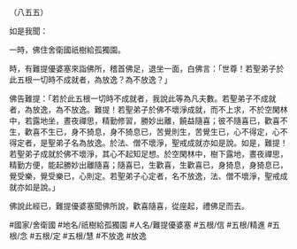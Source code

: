 （八五五）

如是我聞：

一時，佛住舍衛國祇樹給孤獨園。

時，有難提優婆塞來詣佛所，稽首佛足，退坐一面，白佛言：「世尊！若聖弟子於此五根一切時不成就者，為放逸？為不放逸？」

佛告難提：「若於此五根一切時不成就者，我說此等為凡夫數。若聖弟子不成就者，為放逸，為不放逸。難提！若聖弟子於佛不壞淨成就，而不上求，不於空閑林中，若露地坐，晝夜禪思，精勤修習，勝妙出離，饒益隨喜；彼不隨喜已，歡喜不生，歡喜不生已，身不猗息，身不猗息已，苦覺則生，苦覺生已，心不得定，心不得定者，是聖弟子名為放逸。於法、僧不壞淨，聖戒成就亦如是說。如是，難提！若聖弟子成就於佛不壞淨，其心不起知足想。於空閑林中，樹下露地，晝夜禪思，精勤方便，能起勝妙出離隨喜；隨喜已，生歡喜，生歡喜已，身猗息，身猗息已，覺受樂，覺受樂已，心則定。若聖弟子心定者，名不放逸，法、僧不壞淨，聖戒成就亦如是說。」

佛說此經已，難提優婆塞聞佛所說，歡喜隨喜，從座起，禮佛足而去。

#國家/舍衛國
#地名/祇樹給孤獨園
#人名/難提優婆塞
#五根/信
#五根/精進
#五根/念
#五根/定
#五根/慧
#不放逸
#放逸
